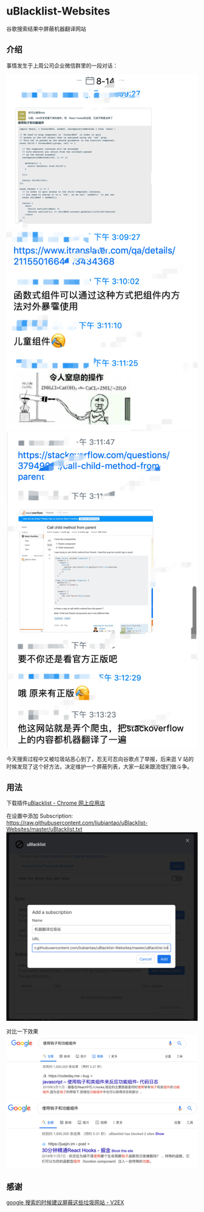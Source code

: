 # uBlacklist-Websites
谷歌搜索结果中屏蔽机器翻译网站


## 介绍

事情发生于上周公司企业微信群里的一段对话：

![](imgs/chat1.png)
![](imgs/chat2.png)

今天搜索过程中又被垃圾站恶心到了，忍无可忍向谷歌点了举报，后来逛 V 站的时候发现了这个好方法，决定维护一个屏蔽列表，大家一起来跟流氓们做斗争。


## 用法

下载插件[uBlacklist - Chrome 网上应用店](https://chrome.google.com/webstore/detail/ublacklist/pncfbmialoiaghdehhbnbhkkgmjanfhe)


在设置中添加 Subscription: https://raw.githubusercontent.com/liubiantao/uBlacklist-Websites/master/uBlacklist.txt
![](imgs/setting.png)


对比一下效果
![](imgs/before.png)
![](imgs/after.png)


## 感谢

[google 搜索的时候建议屏蔽这些垃圾网站 - V2EX](https://www.v2ex.com/t/593519)